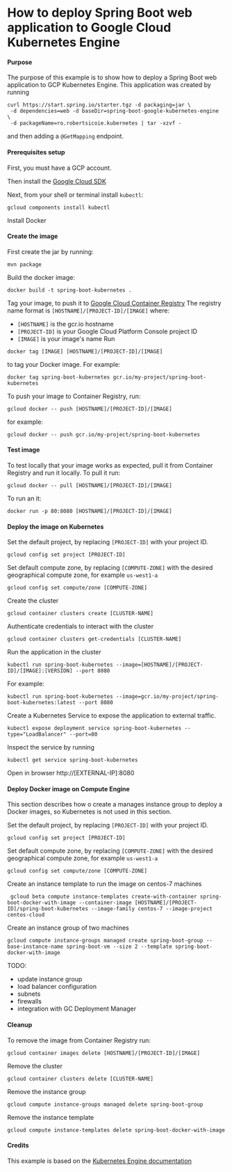 How to deploy Spring Boot web application to Google Cloud Kubernetes Engine
===========================================================================

#### Purpose
The purpose of this example is to show how to deploy a Spring Boot web application to GCP Kubernetes Engine.
This application was created by running
```
curl https://start.spring.io/starter.tgz -d packaging=jar \ 
 -d dependencies=web -d baseDir=spring-boot-google-kubernetes-engine  \
 -d packageName=ro.robertsicoie.kubernetes | tar -xzvf -
```
and then adding a `@GetMapping` endpoint.

#### Prerequisites setup
First, you must have a GCP account.

Then install the [Google Cloud SDK](https://cloud.google.com/sdk/docs/quickstarts) 

Next, from your shell or terminal install `kubectl`:
```
gcloud components install kubectl
```

Install Docker

#### Create the image
First create the jar by running:
```
mvn package
```

Build the docker image:
```
docker build -t spring-boot-kubernetes .
```

Tag your image, to push it to [Google Cloud Container Registry](https://cloud.google.com/container-registry/)
The registry name format is `[HOSTNAME]/[PROJECT-ID]/[IMAGE]` where:
 - `[HOSTNAME]` is the gcr.io hostname
 - `[PROJECT-ID]` is your Google Cloud Platform Console project ID
 - `[IMAGE]` is your image's name
Run
```
docker tag [IMAGE] [HOSTNAME]/[PROJECT-ID]/[IMAGE]
```
to tag your Docker image. For example:
```
docker tag spring-boot-kubernetes gcr.io/my-project/spring-boot-kubernetes
```

To push your image to Container Registry, run:
```
gcloud docker -- push [HOSTNAME]/[PROJECT-ID]/[IMAGE]
```
for example:
```
gcloud docker -- push gcr.io/my-project/spring-boot-kubernetes
```


#### Test image
To test locally that your image works as expected, pull it from Container Registry and run it locally.
To pull it run:
```
gcloud docker -- pull [HOSTNAME]/[PROJECT-ID]/[IMAGE]
```

To run an it:
```
docker run -p 80:8080 [HOSTNAME]/[PROJECT-ID]/[IMAGE]
```

#### Deploy the image on Kubernetes

Set the default project, by replacing `[PROJECT-ID]` with your project ID.
```
gcloud config set project [PROJECT-ID]
```

Set default compute zone, by replacing `[COMPUTE-ZONE]` with the desired geographical compute zone, for example `us-west1-a`
```
gcloud config set compute/zone [COMPUTE-ZONE]
```

Create the cluster
```
gcloud container clusters create [CLUSTER-NAME]
```

Authenticate credentials to interact with the cluster
```
gcloud container clusters get-credentials [CLUSTER-NAME]
```

Run the application in the cluster
```
kubectl run spring-boot-kubernetes --image=[HOSTNAME]/[PROJECT-ID]/[IMAGE]:[VERSION] --port 8080
```
For example:
```
kubectl run spring-boot-kubernetes --image=gcr.io/my-project/spring-boot-kubernetes:latest --port 8080
```
Create a Kubernetes Service to expose the application to external traffic.
```
kubectl expose deployment service spring-boot-kubernetes --type="LoadBalancer" --port=80
```

Inspect the service by running
```
kubectl get service spring-boot-kubernetes
```

Open in browser
http://[EXTERNAL-IP]:8080

#### Deploy Docker image on Compute Engine
This section describes how o create a manages instance group to deploy a Docker images, so Kubernetes is not used in this section.

Set the default project, by replacing `[PROJECT-ID]` with your project ID.
```
gcloud config set project [PROJECT-ID]
```

Set default compute zone, by replacing `[COMPUTE-ZONE]` with the desired geographical compute zone, for example `us-west1-a`
```
gcloud config set compute/zone [COMPUTE-ZONE]
```

Create an instance template to run the image on centos-7 machines 
```
 gcloud beta compute instance-templates create-with-container spring-boot-docker-with-image --container-image [HOSTNAME]/[PROJECT-ID]/spring-boot-kubernetes --image-family centos-7 --image-project centos-cloud
```

Create an instance group of two machines
```
gcloud compute instance-groups managed create spring-boot-group --base-instance-name spring-boot-vm --size 2 --template spring-boot-docker-with-image
```
TODO:
- update instance group
- load balancer configuration
- subnets
- firewalls
- integration with GC Deployment Manager
 


#### Cleanup
To remove the image from Container Registry run:
```
gcloud container images delete [HOSTNAME]/[PROJECT-ID]/[IMAGE]
```

Remove the cluster
```
gcloud container clusters delete [CLUSTER-NAME]
```

Remove the instance group
```
gcloud compute instance-groups managed delete spring-boot-group
```

Remove the instance template
```
gcloud compute instance-templates delete spring-boot-docker-with-image
```

#### Credits
This example is based on the [Kubernetes Engine documentation](https://cloud.google.com/kubernetes-engine)